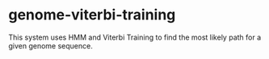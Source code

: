 # genome-viterbi-training

This system uses HMM and Viterbi Training to find the most likely path for a given genome sequence.
